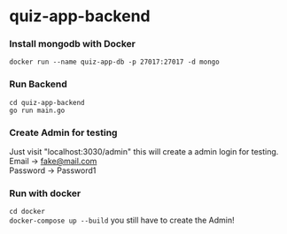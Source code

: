 # quiz-app-backend
 
### Install mongodb with Docker

```docker run --name quiz-app-db -p 27017:27017 -d mongo```

### Run Backend

```cd quiz-app-backend```\
```go run main.go``` 

### Create Admin for testing

Just visit "localhost:3030/admin" this will create a admin login for testing.\
Email    -> fake@mail.com\
Password -> Password1

### Run with docker

```cd docker```\
```docker-compose up --build```
you still have to create the Admin!